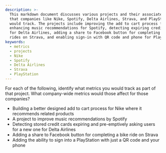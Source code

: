```yaml
---
description: >-
  This markdown document discusses various projects and their associated metrics
  that companies like Nike, Spotify, Delta Airlines, Strava, and PlayStation
  would track. The projects include improving the add to cart process for Nike,
  enhancing music recommendations for Spotify, detecting expiring credit cards
  for Delta Airlines, adding a share to Facebook button for completing bike
  rides on Strava, and enabling sign-in with QR code and phone for PlayStation.
keywords:
  - metrics
  - projects
  - Nike
  - Spotify
  - Delta Airlines
  - Strava
  - PlayStation
---
```

For each of the following, identify what metrics you would track as part of that project. What company-wide metrics would those affect for those companies?

- Building a better designed add to cart process for Nike where it recommends related products
- A project to improve music recommendations by Spotify
- Detecting stored credit cards expiring and pre-emptively asking users for a new one for Delta Airlines
- Adding a share to Facebook button for completing a bike ride on Strava
- Adding the ability to sign into a PlayStation with just a QR code and your phone
